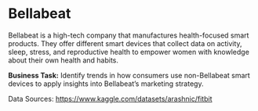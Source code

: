# Bellabeat

Bellabeat is a high-tech company that manufactures health-focused smart products.
They offer different smart devices that collect data on activity, sleep, stress, and reproductive health to empower women with knowledge about their own health and habits.


**Business Task:** Identify trends in how consumers use non-Bellabeat smart devices to apply insights into Bellabeat’s marketing strategy.


Data Sources:
https://www.kaggle.com/datasets/arashnic/fitbit



